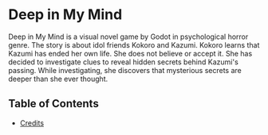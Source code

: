 # Deep in My Mind
Deep in My Mind is a visual novel game by Godot in psychological horror genre. The story is about idol friends Kokoro and Kazumi. Kokoro learns that Kazumi has ended her own life. She does not believe or accept it. She has decided to investigate clues to reveal hidden secrets behind Kazumi's passing. While investigating, she discovers that mysterious secrets are deeper than she ever thought. 

## Table of Contents

- [Credits](#credits)


